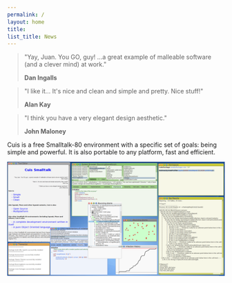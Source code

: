 ```yaml
---
permalink: /
layout: home
title: 
list_title: News
---
```


> "Yay, Juan. You GO, guy! ...a great example of malleable software (and a clever mind) at work."
>
> **Dan Ingalls**

> "I like it... It's nice and clean and simple and pretty. Nice stuff!"
>
> **Alan Kay**
 
> "I think you have a very elegant design aesthetic."
>
> **John Maloney**


Cuis is a free Smalltalk-80 environment with a specific set of goals: being simple and powerful. It is also portable to any platform, fast and efficient.


<img src="./assets/imgs/screenshot.png">

